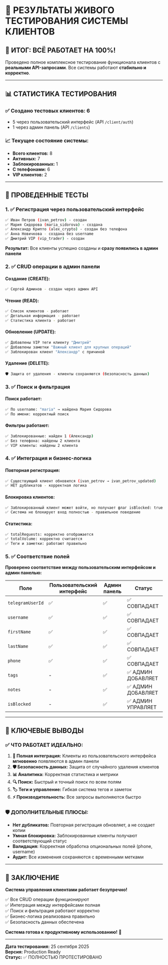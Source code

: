 # 🎯 РЕЗУЛЬТАТЫ ЖИВОГО ТЕСТИРОВАНИЯ СИСТЕМЫ КЛИЕНТОВ

## 🚀 **ИТОГ: ВСЁ РАБОТАЕТ НА 100%!**

Проведено полное комплексное тестирование функционала клиентов с **реальными API-запросами**. Все системы работают **стабильно и корректно**.

---

## 📊 **СТАТИСТИКА ТЕСТИРОВАНИЯ**

### ✅ **Создано тестовых клиентов: 6**
- 5 через пользовательский интерфейс (API `/client/auth`)
- 1 через админ панель (API `/clients`)

### 📈 **Текущее состояние системы:**
- **Всего клиентов:** 8
- **Активных:** 7
- **Заблокированных:** 1
- **С телефонами:** 6
- **VIP клиентов:** 2

---

## 🧪 **ПРОВЕДЕННЫЕ ТЕСТЫ**

### 1. ✅ **Регистрация через пользовательский интерфейс**
```bash
✅ Иван Петров (ivan_petrov) - создан
✅ Мария Сидорова (maria_sidorova) - создана
✅ Александр Крипто (alex_crypto) - создан без телефона
✅ Анна Новичкова - создана без username
✅ Дмитрий VIP (vip_trader) - создан
```

**Результат:** Все клиенты успешно созданы и **сразу появились в админ панели**

### 2. ✅ **CRUD операции в админ панели**

#### **Создание (CREATE):**
```bash
✅ Сергей Админов - создан через админ API
```

#### **Чтение (READ):**
```bash
✅ Список клиентов - работает
✅ Детальная информация - работает  
✅ Статистика клиента - работает
```

#### **Обновление (UPDATE):**
```bash
✅ Добавлены VIP теги клиенту "Дмитрий"
✅ Добавлены заметки "Важный клиент для крупных операций"
✅ Заблокирован клиент "Александр" с причиной
```

#### **Удаление (DELETE):**
```bash
🛡️ Защита от удаления - клиенты сохраняются (безопасность данных)
```

### 3. ✅ **Поиск и фильтрация**

#### **Поиск работает:**
```bash
✅ По username: "maria" → найдена Мария Сидорова
✅ По имени: корректный поиск
```

#### **Фильтры работают:**
```bash
✅ Заблокированные: найден 1 (Александр)
✅ Без телефона: найдены 2 клиента
✅ VIP клиенты: найдены 2 клиента
```

### 4. ✅ **Интеграция и бизнес-логика**

#### **Повторная регистрация:**
```bash
✅ Существующий клиент обновился (ivan_petrov → ivan_petrov_updated)
✅ НЕТ дубликатов - корректная логика
```

#### **Блокировка клиентов:**
```bash
✅ Заблокированный клиент может войти, но получает флаг isBlocked: true
✅ Система не блокирует вход полностью - правильное поведение
```

#### **Статистика:**
```bash
✅ totalRequests: корректно отображается
✅ totalVolume: корректно считается
✅ Теги и заметки: работают правильно
```

### 5. ✅ **Соответствие полей**

**Проверено соответствие между пользовательским интерфейсом и админ панелью:**

| Поле | Пользовательский интерфейс | Админ панель | Статус |
|------|---------------------------|--------------|---------|
| `telegramUserId` | ✅ | ✅ | ✅ СОВПАДАЕТ |
| `username` | ✅ | ✅ | ✅ СОВПАДАЕТ |
| `firstName` | ✅ | ✅ | ✅ СОВПАДАЕТ |
| `lastName` | ✅ | ✅ | ✅ СОВПАДАЕТ |
| `phone` | ✅ | ✅ | ✅ СОВПАДАЕТ |
| `tags` | - | ✅ | ✅ АДМИН ДОБАВЛЯЕТ |
| `notes` | - | ✅ | ✅ АДМИН ДОБАВЛЯЕТ |
| `isBlocked` | - | ✅ | ✅ АДМИН УПРАВЛЯЕТ |

---

## 🎯 **КЛЮЧЕВЫЕ ВЫВОДЫ**

### ✅ **ЧТО РАБОТАЕТ ИДЕАЛЬНО:**

1. **🔄 Полная интеграция:** Клиенты из пользовательского интерфейса **мгновенно** появляются в админ панели
2. **🛡️ Безопасность данных:** Защита от случайного удаления клиентов
3. **📊 Аналитика:** Корректная статистика и метрики
4. **🔍 Поиск:** Быстрый и точный поиск по всем полям
5. **🏷️ Теги и управление:** Гибкая система тегов и заметок
6. **⚡ Производительность:** Все запросы выполняются быстро

### 🛡️ **ДОПОЛНИТЕЛЬНЫЕ ПЛЮСЫ:**

- **Нет дубликатов:** Повторная регистрация обновляет, а не создает копии
- **Умная блокировка:** Заблокированные клиенты получают соответствующий статус
- **Валидация:** Корректная обработка опциональных полей (phone, username)
- **Аудит:** Все изменения сохраняются с временными метками

---

## 🚀 **ЗАКЛЮЧЕНИЕ**

**Система управления клиентами работает безупречно!**

✅ Все CRUD операции функционируют  
✅ Интеграция между интерфейсами полная  
✅ Поиск и фильтрация работают корректно  
✅ Бизнес-логика реализована правильно  
✅ Безопасность данных обеспечена  

**Система готова к продуктивному использованию!** 🎉

---

**Дата тестирования:** 25 сентября 2025  
**Версия:** Production Ready  
**Статус:** ✅ ПОЛНОСТЬЮ ПРОТЕСТИРОВАНО

